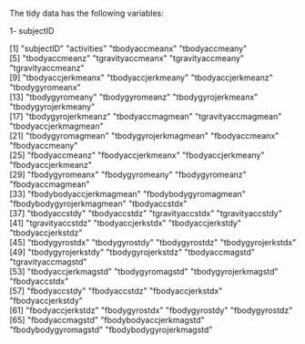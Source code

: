 
The tidy data has the following variables: 

1- subjectID 



[1] "subjectID"                "activities"               "tbodyaccmeanx"            "tbodyaccmeany"           
 [5] "tbodyaccmeanz"            "tgravityaccmeanx"         "tgravityaccmeany"         "tgravityaccmeanz"        
 [9] "tbodyaccjerkmeanx"        "tbodyaccjerkmeany"        "tbodyaccjerkmeanz"        "tbodygyromeanx"          
[13] "tbodygyromeany"           "tbodygyromeanz"           "tbodygyrojerkmeanx"       "tbodygyrojerkmeany"      
[17] "tbodygyrojerkmeanz"       "tbodyaccmagmean"          "tgravityaccmagmean"       "tbodyaccjerkmagmean"     
[21] "tbodygyromagmean"         "tbodygyrojerkmagmean"     "fbodyaccmeanx"            "fbodyaccmeany"           
[25] "fbodyaccmeanz"            "fbodyaccjerkmeanx"        "fbodyaccjerkmeany"        "fbodyaccjerkmeanz"       
[29] "fbodygyromeanx"           "fbodygyromeany"           "fbodygyromeanz"           "fbodyaccmagmean"         
[33] "fbodybodyaccjerkmagmean"  "fbodybodygyromagmean"     "fbodybodygyrojerkmagmean" "tbodyaccstdx"            
[37] "tbodyaccstdy"             "tbodyaccstdz"             "tgravityaccstdx"          "tgravityaccstdy"         
[41] "tgravityaccstdz"          "tbodyaccjerkstdx"         "tbodyaccjerkstdy"         "tbodyaccjerkstdz"        
[45] "tbodygyrostdx"            "tbodygyrostdy"            "tbodygyrostdz"            "tbodygyrojerkstdx"       
[49] "tbodygyrojerkstdy"        "tbodygyrojerkstdz"        "tbodyaccmagstd"           "tgravityaccmagstd"       
[53] "tbodyaccjerkmagstd"       "tbodygyromagstd"          "tbodygyrojerkmagstd"      "fbodyaccstdx"            
[57] "fbodyaccstdy"             "fbodyaccstdz"             "fbodyaccjerkstdx"         "fbodyaccjerkstdy"        
[61] "fbodyaccjerkstdz"         "fbodygyrostdx"            "fbodygyrostdy"            "fbodygyrostdz"           
[65] "fbodyaccmagstd"           "fbodybodyaccjerkmagstd"   "fbodybodygyromagstd"      "fbodybodygyrojerkmagstd" 
